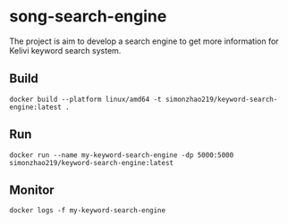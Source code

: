 # song-search-engine

The project is aim to develop a search engine to get more information for Kelivi keyword search system.

## Build
```
docker build --platform linux/amd64 -t simonzhao219/keyword-search-engine:latest .
```

## Run
```
docker run --name my-keyword-search-engine -dp 5000:5000 simonzhao219/keyword-search-engine:latest
```

## Monitor
```
docker logs -f my-keyword-search-engine
```